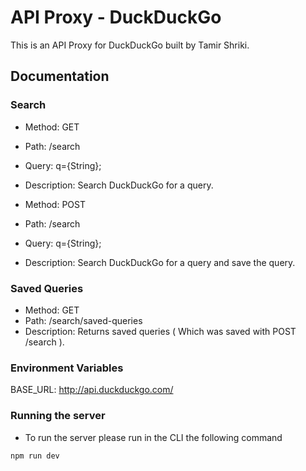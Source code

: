 # API Proxy - DuckDuckGo

This is an API Proxy for DuckDuckGo built by Tamir Shriki.

## Documentation

### Search

- Method: GET
- Path: /search
- Query: q={String};
- Description: Search DuckDuckGo for a query.

- Method: POST
- Path: /search
- Query: q={String};
- Description: Search DuckDuckGo for a query and save the query.

### Saved Queries

- Method: GET
- Path: /search/saved-queries
- Description: Returns saved queries ( Which was saved with POST /search ).

### Environment Variables

BASE_URL: http://api.duckduckgo.com/

### Running the server

- To run the server please run in the CLI the following command

```
npm run dev
```

